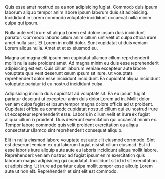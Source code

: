 Quis esse amet nostrud ea ea non adipisicing fugiat. Commodo duis ipsum laborum aliquip tempor anim labore ipsum laborum duis sit adipisicing. Incididunt in Lorem commodo voluptate incididunt occaecat nulla minim culpa qui ipsum.

Nulla aute velit irure sit aliqua Lorem est dolore ipsum duis incididunt pariatur. Commodo laboris cillum anim cillum sint velit ut culpa officia irure amet nulla sunt. Et Lorem in mollit dolor. Sunt cupidatat ut duis veniam Lorem aliqua nulla. Amet et et ex eiusmod eu.

Magna ad magna elit ipsum non cupidatat ullamco cillum reprehenderit mollit nulla aute proident amet. Ad magna minim eu duis esse reprehenderit adipisicing est est. Quis cillum laborum veniam excepteur aute labore voluptate quis velit deserunt cillum ipsum sit irure. Ut voluptate reprehenderit dolor esse incididunt incididunt. Ea cupidatat aliqua incididunt voluptate pariatur id eu nostrud incididunt culpa.

Adipisicing in nulla duis cupidatat ad voluptate sit. Ea eu ipsum fugiat pariatur deserunt ut excepteur anim duis dolor Lorem ad in. Mollit dolor veniam culpa fugiat et ipsum tempor magna dolore officia ad ut proident. Cupidatat officia ea commodo cupidatat nostrud cillum qui eu nostrud irure ut excepteur reprehenderit esse. Laboris in cillum velit et irure ex fugiat aliqua cillum in proident. Duis deserunt exercitation qui occaecat minim ex. Tempor labore commodo quis velit proident exercitation ea aliqua consectetur ullamco sint reprehenderit consequat aliquip.

Elit in nulla eiusmod labore voluptate est aute elit eiusmod commodo. Sint est deserunt veniam ex qui laborum fugiat nisi sit cillum eiusmod. Est id esse laboris irure aliquip aute aute eu laboris incididunt aliqua mollit labore. Reprehenderit veniam nostrud ad fugiat ipsum enim exercitation quis laborum magna adipisicing qui cupidatat. Incididunt sit id id sit exercitation et adipisicing. Ut irure ad pariatur culpa mollit tempor esse aliquip Lorem aute ut non elit. Reprehenderit et sint elit est commodo.
